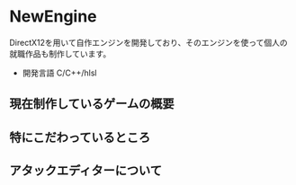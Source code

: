 # NewEngine
DirectX12を用いて自作エンジンを開発しており、そのエンジンを使って個人の就職作品も制作しています。
- 開発言語 C/C++/hlsl

## 現在制作しているゲームの概要


## 特にこだわっているところ


## アタックエディターについて
